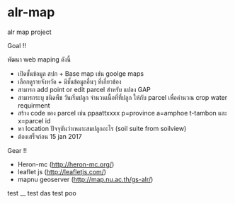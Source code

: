 # alr-map
alr map project

Goal !!

พัฒนา web maping ดังนี้
- เปิดชั้นข้อมูล สปก + Base map เช่น goolge maps
- เลือกดูรายจังหวัด + มีชั้นข้อมูลอื่นๆ ที่เกี่ยวข้อง
- สามารถ add point or edit parcel สำหรับ แปลง GAP
- สามารถระบุ ชนิดพืช วันเริ่มปลูก จำนวนเนื้อที่ที่ปลูก ให้กับ parcel เพื่อคำนวณ crop water requirment
- สร้าง code ของ parcel เช่น ppaattxxxx p=province a=amphoe t-tambon และ x=parcel id
- หา location ปัจจุบันว่าเหมาะสมปลูกอะไร (soil suite from soilview)
- ต้องเสร็จก่อน 15 jan 2017

Gear !!
- Heron-mc (http://heron-mc.org/)
- leaflet js (http://leafletjs.com/)
- mapnu geoserver (http://map.nu.ac.th/gs-alr/)

test __
test das
test poo